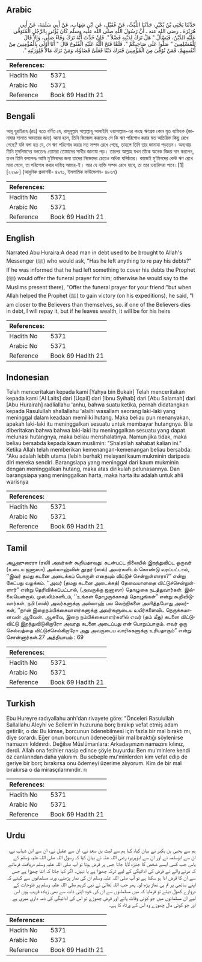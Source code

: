 ## Arabic


<div dir="rtl" lang="ar" style={{fontSize:'larger',backgroundColor:'#f8f9fa',padding:20}}>
حَدَّثَنَا يَحْيَى بْنُ بُكَيْرٍ، حَدَّثَنَا اللَّيْثُ، عَنْ عُقَيْلٍ، عَنِ ابْنِ شِهَابٍ، عَنْ أَبِي سَلَمَةَ، عَنْ أَبِي هُرَيْرَةَ ـ رضى الله عنه ـ أَنَّ رَسُولَ اللَّهِ صلى الله عليه وسلم كَانَ يُؤْتَى بِالرَّجُلِ الْمُتَوَفَّى عَلَيْهِ الدَّيْنُ، فَيَسْأَلُ ‏"‏ هَلْ تَرَكَ لِدَيْنِهِ فَضْلاً ‏"‏‏.‏ فَإِنْ حُدِّثَ أَنَّهُ تَرَكَ وَفَاءً صَلَّى، وَإِلاَّ قَالَ لِلْمُسْلِمِينَ ‏"‏ صَلُّوا عَلَى صَاحِبِكُمْ ‏"‏‏.‏ فَلَمَّا فَتَحَ اللَّهُ عَلَيْهِ الْفُتُوحَ قَالَ ‏"‏ أَنَا أَوْلَى بِالْمُؤْمِنِينَ مِنْ أَنْفُسِهِمْ، فَمَنْ تُوُفِّيَ مِنَ الْمُؤْمِنِينَ فَتَرَكَ دَيْنًا فَعَلَىَّ قَضَاؤُهُ، وَمَنْ تَرَكَ مَالاً فَلِوَرَثَتِهِ ‏"‏‏.‏
</div>
<div style={{backgroundColor:'#f8f9fa',padding:20, marginBottom: 10}}><table> <thead> <tr> <th>References:</th> <th></th> </tr> </thead> <tbody><tr><td>Hadith No</td><td>5371</td></tr><tr><td>Arabic No</td><td>5371</td></tr><tr><td>Reference</td><td>Book 69 Hadith 21</td></tr></tbody></table></div>

## Bengali


<div dir="ltr" lang="bn" style={{fontSize:'larger',backgroundColor:'#f8f9fa',padding:20}}>
আবূ হুরাইরাহ (রাঃ) হতে বর্ণিত যে, রাসূলুল্লাহ সাল্লাল্লাহু আলাইহি ওয়াসাল্লাম-এর কাছে ঋণগ্রস্ত কোন মৃত ব্যক্তিকে (জানাযার সালাত আদায়ের জন্য) আনা হলে, তিনি জিজ্ঞেস করতেনঃ সে কি ঋণ পরিশোধ করার মত অতিরিক্ত কিছু রেখে গেছে? যদি বলা হত যে, সে ঋণ পরিশোধ করার মত সম্পদ রেখে গেছে, তাহলে তিনি তার জানাযা পড়তেন। অন্যথায় তিনি মুসলিমদের বলতেনঃ তোমরা তোমাদের সাথীর জানাযা পড়। তারপর আল্লাহ যখন তাঁকে অনেক বিজয় দান করলেন, তখন তিনি বললেনঃ আমি মু’মিনদের জন্য তাদের নিজেদের চেয়েও অধিক ঘনিষ্ঠতর। কাজেই মু’মিনদের কেউ ঋণ রেখে মারা গেলে, তা পরিশোধ করার দায়িত্ব আমার-ই। আর যে ব্যক্তি সম্পদ রেখে যাবে, তা তার ওয়ারিসরা পাবে।[1][২২৯৮] (আধুনিক প্রকাশনী- ৪৯৭১, ইসলামিক ফাউন্ডেশন- ৪৮৬৭)
</div>
<div style={{backgroundColor:'#f8f9fa',padding:20, marginBottom: 10}}><table> <thead> <tr> <th>References:</th> <th></th> </tr> </thead> <tbody><tr><td>Hadith No</td><td>5371</td></tr><tr><td>Arabic No</td><td>5371</td></tr><tr><td>Reference</td><td>Book 69 Hadith 21</td></tr></tbody></table></div>

## English


<div dir="ltr" lang="en" style={{fontSize:'larger',backgroundColor:'#f8f9fa',padding:20}}>
Narrated Abu Huraira:A dead man in debt used to be brought to Allah's Messenger (ﷺ) who would ask, "Has he left anything to re pay his debts?" If he was informed that he had left something to cover his debts the Prophet (ﷺ) would offer the funeral prayer for him; otherwise he would say to the Muslims present there), "Offer the funeral prayer for your friend:"but when Allah helped the Prophet (ﷺ) to gain victory (on his expeditions), he said, "I am closer to the Believers than themselves, so. if one of the Believers dies in debt, I will repay it, but if he leaves wealth, it will be for his heirs
</div>
<div style={{backgroundColor:'#f8f9fa',padding:20, marginBottom: 10}}><table> <thead> <tr> <th>References:</th> <th></th> </tr> </thead> <tbody><tr><td>Hadith No</td><td>5371</td></tr><tr><td>Arabic No</td><td>5371</td></tr><tr><td>Reference</td><td>Book 69 Hadith 21</td></tr></tbody></table></div>

## Indonesian


<div dir="ltr" lang="id" style={{fontSize:'larger',backgroundColor:'#f8f9fa',padding:20}}>
Telah menceritakan kepada kami [Yahya bin Bukair] Telah menceritakan kepada kami [Al Laits] dari [Uqail] dari [Ibnu Syihab] dari [Abu Salamah] dari [Abu Hurairah] radliallahu 'anhu, bahwa suatu ketika, pernah didatangkan kepada Rasulullah shallallahu 'alaihi wasallam seorang laki-laki yang meninggal dalam keadaan memiliki hutang. Maka beliau pun menanyakan, apakah laki-laki itu meninggalkan sesuatu untuk membayar hutangnya. Bila diberitakan bahwa bahwa laki-laki itu meninggalkan sesuatu yang dapat melunasi hutangnya, maka beliau menshalatinya. Namun jika tidak, maka beliau bersabda kepada kaum muslimin: "Shalatilah sahabat kalian ini." Ketika Allah telah memberikan kemenangan-kemenangan beliau bersabda: "Aku adalah lebih utama (lebih berhak) melayani kaum mukminin daripada diri mereka sendiri. Barangsiapa yang meninggal dari kaum mukminin dengan meninggalkan hutang, maka atas dirikulah pelunasannya. Dan barangsiapa yang meninggalkan harta, maka harta itu adalah untuk ahli warisnya
</div>
<div style={{backgroundColor:'#f8f9fa',padding:20, marginBottom: 10}}><table> <thead> <tr> <th>References:</th> <th></th> </tr> </thead> <tbody><tr><td>Hadith No</td><td>5371</td></tr><tr><td>Arabic No</td><td>5371</td></tr><tr><td>Reference</td><td>Book 69 Hadith 21</td></tr></tbody></table></div>

## Tamil


<div dir="ltr" lang="ta" style={{fontSize:'larger',backgroundColor:'#f8f9fa',padding:20}}>
அபூஹுரைரா (ரலி) அவர்கள் கூறியதாவது: கடன்பட்ட நிலையில் இறந்துவிட்ட ஒருவர் (உடைய ஜனாஸா) அல்லாஹ்வின் தூதர் (ஸல்) அவர்களிடம் கொண்டு வரப்பட்டால், ‘‘இவர் தமது கடனை அடைக்கப் பொருள் எதையும் விட்டுச் சென்றுள்ளாரா?” என்று கேட்பது வழக்கம். ‘‘அவர் (தமது கடனை அடைக்கத்) தேவையானதை விட்டுச்சென்றுள்ளார்” என்று தெரிவிக்கப்பட்டால், (அவருக்கு ஜனாஸா) தொழுகை நடத்துவார்கள். இல்லையென்றால், முஸ்லிம்களிடம், ‘‘உங்கள் தோழருக்காகத் தொழுங்கள்” என்று கூறிவிடுவார்கள். நபி (ஸல்) அவர்களுக்கு அல்லாஹ் பல வெற்றிகளை அளித்தபோது அவர்கள், ‘‘நான் இறைநம்பிக்கையாளர்களுக்கு அவர்களுடைய உயிர்களைவிட நெருக்கமானவன் ஆவேன். ஆகவே, இறை நம்பிக்கையாளர்களில் எவர் (தம் மீது) கடனை விட்டுவிட்டு இறந்துவிடுகிறாரோ அவரது கடனை அடைப்பது என் பொறுப்பாகும். எவர் ஒரு செல்வத்தை விட்டுச்செல்கிறாரோ அது அவருடைய வாரிசுகளுக்கு உரியதாகும்” என்று சொன்னார்கள்.27 அத்தியாயம் : 69
</div>
<div style={{backgroundColor:'#f8f9fa',padding:20, marginBottom: 10}}><table> <thead> <tr> <th>References:</th> <th></th> </tr> </thead> <tbody><tr><td>Hadith No</td><td>5371</td></tr><tr><td>Arabic No</td><td>5371</td></tr><tr><td>Reference</td><td>Book 69 Hadith 21</td></tr></tbody></table></div>

## Turkish


<div dir="ltr" lang="tr" style={{fontSize:'larger',backgroundColor:'#f8f9fa',padding:20}}>
Ebu Hureyre radıyallahu anh'dan rivayete göre: "Önceleri Rasulullah Sallallahu Aleyhi ve Sellem'in huzuruna borç bırakıp vefat etmiş adam getirilir, o da: Bu kimse, borcunun ödenebilmesi için fazla bir mal bıraktı mı, diye sorardı. Eğer onun borcunun ödeneceği bir mal bıraktığı söylenirse namazını kıldırırdı. Değilse Müslümanlara: Arkadaşınızın namazını kılınız, derdi. Allah ona fetihler nasip edince şöyle buyurdu: Ben mu'minlere kendi öz canlarından daha yakınım. Bu sebeple mu'minlerden kim vefat edip de geriye bir borç bırakırsa onu ödemeyi üzerime alıyorum. Kim de bir mal bırakırsa o da mirasçılarınındır. rı
</div>
<div style={{backgroundColor:'#f8f9fa',padding:20, marginBottom: 10}}><table> <thead> <tr> <th>References:</th> <th></th> </tr> </thead> <tbody><tr><td>Hadith No</td><td>5371</td></tr><tr><td>Arabic No</td><td>5371</td></tr><tr><td>Reference</td><td>Book 69 Hadith 21</td></tr></tbody></table></div>

## Urdu


<div dir="rtl" lang="ur" style={{fontSize:'larger',backgroundColor:'#f8f9fa',padding:20}}>
ہم سے یحییٰ بن بکیر نے بیان کیا، کہا ہم سے لیث بن سعد نے، ان سے عقیل نے، ان سے ابن شہاب نے، ان سے ابوسلمہ نے اور ان سے ابوہریرہ رضی اللہ عنہ نے بیان کیا کہ رسول اللہ صلی اللہ علیہ وسلم کے پاس جب کسی ایسے شخص کا جنازہ لایا جاتا جس پر قرض ہوتا تو آپ صلی اللہ علیہ وسلم دریافت فرماتے کہ مرنے والے نے قرض کی ادائیگی کے لیے ترکہ چھوڑا ہے یا نہیں۔ اگر کہا جاتا کہ اتنا چھوڑا ہے جس سے ان کا قرض ادا ہو سکتا ہے تو آپ صلی اللہ علیہ وسلم ان کی نماز پڑھتے، ورنہ مسلمانوں سے کہتے کہ اپنے ساتھی پر تم ہی نماز پڑھ لو۔ پھر جب اللہ تعالیٰ نے نبی کریم صلی اللہ علیہ وسلم پر فتوحات کے دروازے کھول دیئے تو فرمایا کہ میں مسلمانوں سے ان کی خود اپنی ذات سے بھی زیادہ قریب ہوں اس لیے ان مسلمانوں میں جو کوئی وفات پائے اور قرض چھوڑے تو اس کی ادائیگی کی ذمہ داری میری ہے اور جو کوئی مال چھوڑے وہ اس کے ورثاء کا ہے۔
</div>
<div style={{backgroundColor:'#f8f9fa',padding:20, marginBottom: 10}}><table> <thead> <tr> <th>References:</th> <th></th> </tr> </thead> <tbody><tr><td>Hadith No</td><td>5371</td></tr><tr><td>Arabic No</td><td>5371</td></tr><tr><td>Reference</td><td>Book 69 Hadith 21</td></tr></tbody></table></div>